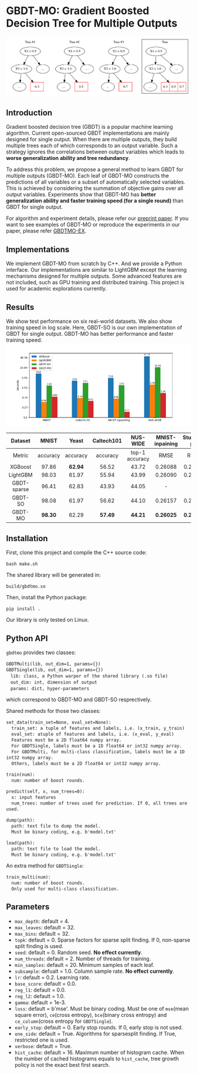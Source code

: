 # GBDT-MO: Gradient Boosted Decision Tree for Multiple Outputs
![](figs/tree_example.png)
## Introduction
Gradient boosted decision tree (GBDT) is a popular machine learning algorithm. Current open-sourced GBDT implementations are mainly designed for single output. When there are multiple outputs, they build multiple trees each of which corresponds to an output variable. Such a strategy ignores the correlations between output variables which leads to **worse generalization ability and tree redundancy**.

To address this problem, we propose a general method to learn GBDT for multiple outputs (GBDT-MO). Each leaf of GBDT-MO constructs the predictions of all variables or a subset of automatically selected variables. This is achieved by considering the summation of objective gains over all output variables. Experiments show that GBDT-MO has **better generalization ability and faster training speed (for a single round)** than GBDT for single output. 

For algorithm and experiment details, please refer our [preprint paper](https://arxiv.org/abs/1909.04373). If you want to see examples of GBDT-MO or reproduce the experiments in our paper, please refer [GBDTMO-EX](https://github.com/zzd1992/GBDTMO-EX).

## Implementations
We implement GBDT-MO from scratch by C++. And we provide a Python interface. Our implementations are similar to LightGBM except the learning mechanisms designed for multiple outputs. Some advanced features are not included, such as GPU training and distributed training. This project is used for academic explorations currently.

## Results
We show test performance on six real-world datasets. We also show training speed in log scale.  Here, GBDT-SO is our own implementation of GBDT for single output. GBDT-MO has better performance and faster training speed.
![](figs/time_all.png)

|  Dataset | MNIST              | Yeast              | Caltech101         | NUS\-WIDE          | MNIST\-inpaining     | Student\-por         |
|:----------------------:|:--------------------:|:--------------------:|:--------------------:|:--------------------:|:----------------------:|:----------------------:|
|  Metric    | accuracy           | accuracy           | accuracy           | top\-1 accuracy    | RMSE                 | RMSE                 |
| XGBoost                | 97\.86             | **62\.94** | 56\.52             | 43\.72             | 0\.26088             | 0\.24623             |
| LightGBM              | 98\.03             | 61\.97             | 55\.94             | 43\.99             | 0\.26090             | 0\.24466             |
| GBDT\-sparse       | 96\.41             | 62\.83             | 43\.93             | 44\.05             | \-                   | \-                   |
| GBDT\-SO              | 98\.08             | 61\.97             | 56\.62             | 44\.10             | 0\.26157             | 0\.24408             |
| GBDT\-MO            | **98\.30** | 62\.29             | **57\.49** | **44\.21** | **0\.26025** | **0\.24392** |

## Installation
First, clone this project and compile the C++ source code:
```
bash make.sh
```
The shared library will be generated in:
```
build/gbdtmo.so
```
Then, install the Python package:
```
pip install .
```
Our library is only tested on Linux.

## Python API
`gbdtmo` provides two classes:
```
GBDTMulti(lib, out_dim=1, params={})
GBDTSingle(lib, out_dim=1, params={})
　lib: class, a Python warper of the shared library (.so file)
　out_dim: int, dimension of output
　params: dict, hyper-parameters
```
which correspond to GBDT-MO and GBDT-SO resprectively.

Shared methods for those two classes:
```
set_data(train_set=None, eval_set=None):
  train_set: a tuple of features and labels, i.e. (x_train, y_train)
  eval_set: atuple of features and labels, i.e. (x_eval, y_eval)
  Features must be a 2D float64 numpy array. 
  For GBDTSingle, labels must be a 1D float64 or int32 numpy array. 
  For GBDTMulti, for multi-class classification, labels must be a 1D int32 numpy array. 
  Others, labels must be a 2D float64 or int32 numpy array.
```
```
train(num):
  num: number of boost rounds.
```
```
predict(self, x, num_trees=0):
  x: input features
  num_trees: number of trees used for prediction. If 0, all trees are used.
```
```
dump(path):
  path: text file to dump the model. 
  Must be binary coding, e.g. b'model.txt'
```
```
load(path):
  path: text file to load the model. 
  Must be binary coding, e.g. b'model.txt'
```
An extra method for `GBDTSingle`:
```
train_multi(num):
  num: number of boost rounds.
  Only used for multi-class classification.
```
## Parameters
- `max_depth`: default = 4.
- `max_leaves`: default = 32.
- `max_bins`: default = 32.
- `topk`: default = 0. Sparse factors for sparse split finding. If 0, non-sparse split finding is used.
- `seed`: default = 0. Random seed. **No effect currently**.
- `num_threads`: default = 2. Number of threads for training.
- `min_samples`: default = 20. Minimum samples of each leaf.
- `subsample`: defualt = 1.0. Column sample rate. **No effect currently**.
- `lr`: default = 0.2. Learning rate.
- `base_score`: default = 0.0. 
- `reg_l1`: default = 0.0.
- `reg_l2`: default = 1.0.
- `gamma`: default = 1e-3.
- `loss`:  default = b'mse'. Must be  binary coding.
           Must be one of `mse`(mean square error), `ce`(cross entropy), 
           `bce`(binary cross entropy) and `ce_column`(cross entropy for `GBDTSingle`).
- `early_stop`: default = 0. Early stop rounds. If 0, early stop is not used.
- `one_side`: default = True. Algorithms for sparsesplit finding. If True, restricted one is used.
- `verbose`: default = True.
- `hist_cache`: default = 16. Maximum number of histogram cache. When the number of cached histograms equals to `hist_cache`,
                tree growth policy is not the exact best first search.
